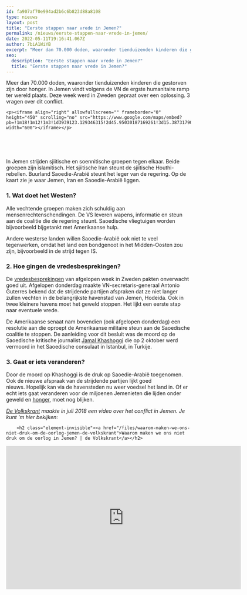 ```yaml
---
id: fa907af70e994ad2b6c6b823d88a8108
type: nieuws
layout: post
title: "Eerste stappen naar vrede in Jemen?"
permalink: /nieuws/eerste-stappen-naar-vrede-in-jemen/
date: 2022-05-11T19:16:41.067Z
author: 7biA1WiYB
excerpt: "Meer dan 70.000 doden, waaronder tienduizenden kinderen die gestorven zijn door honger. In Jemen vindt volgens de VN de ergste humanitaire ramp ter wereld plaats. Deze week werd in Zweden gepraat over een oplossing. 3 vragen over dit conflict.  "
seo:
  description: "Eerste stappen naar vrede in Jemen?"
  title: "Eerste stappen naar vrede in Jemen?"
---
```

Meer dan 70.000 doden, waaronder tienduizenden kinderen die gestorven zijn door honger. In Jemen vindt volgens de VN de ergste humanitaire ramp ter wereld plaats. Deze week werd in Zweden gepraat over een oplossing. 3 vragen over dit conflict.  

    <p><iframe align="right" allowfullscreen="" frameborder="0" height="450" scrolling="no" src="https://www.google.com/maps/embed?pb=!1m18!1m12!1m3!1d3939123.129346315!2d45.95030187169261!3d15.387317905744672!2m3!1f0!2f0!3f0!3m2!1i1024!2i768!4f13.1!3m3!1m2!1s0x1603dbac7c34bc5f%3A0x92f129377eae77ae!2sJemen!5e0!3m2!1snl!2snl!4v1544775032393" width="600"></iframe></p>
<p> </p>
<p> </p>
<p>In Jemen strijden sjiitische en soennitische groepen tegen elkaar. Beide groepen zijn islamitisch. Het sjiitische Iran steunt de sjiitische Houthi-rebellen. Buurland Saoedie-Arabië steunt het leger van de regering. Op de kaart zie je waar Jemen, Iran en Saoedie-Arabië liggen.</p>
<h3>1. Wat doet het Westen?</h3>
<p>Alle vechtende groepen maken zich schuldig aan mensenrechtenschendingen. De VS leveren wapens, informatie en steun aan de coalitie die de regering steunt. Saoedische vliegtuigen worden bijvoorbeeld bijgetankt met Amerikaanse hulp.</p>
<p>Andere westerse landen willen Saoedie-Arabië ook niet te veel tegenwerken, omdat het land een bondgenoot in het Midden-Oosten zou zijn, bijvoorbeeld in de strijd tegen IS. </p>
<h3>2. Hoe gingen de vredesbesprekingen?</h3>
<p>De <a href="https://www.nu.nl/buitenland/5628341/regering-jemen-en-rebellen-akkoord-met-wapenstilstand-in-hodeidah.html?redirect=1" target="_blank">vredesbesprekingen</a> van afgelopen week in Zweden pakten onverwacht goed uit. Afgelopen donderdag maakte VN-secretaris-generaal Antonio Guterres bekend dat de strijdende partijen afspraken dat ze niet langer zullen vechten in de belangrijkste havenstad van Jemen, Hodeida. Ook in twee kleinere havens moet het geweld stoppen. Het lijkt een eerste stap naar eventuele vrede.</p>
<p>De Amerikaanse senaat nam bovendien (ook afgelopen donderdag) een resolutie aan die oproept de Amerikaanse militaire steun aan de Saoedische coalitie te stoppen. De aanleiding voor dit besluit was de moord op de Saoedische kritische journalist <a href="https://original.sevendays.nl/nieuws/saoedis-journalist-kwam-om-bij-gevecht" target="_blank">Jamal Khashoggi</a> die op 2 oktober werd vermoord in het Saoedische consulaat in Istanbul, in Turkije. </p>
<h3>3. Gaat er iets veranderen?</h3>
<p>Door de moord op Khashoggi is de druk op Saoedie-Arabië toegenomen. Ook de nieuwe afspraak van de strijdende partijen lijkt goed nieuws. Hopelijk kan via de havensteden nu weer voedsel het land in. Of er echt iets gaat veranderen voor de miljoenen Jemenieten die lijden onder geweld en <a href="https://original.sevendays.nl/hongerjemen" target="_blank">honger</a>, moet nog blijken.</p>
<p><em><a href="https://www.volkskrant.nl/video/kanalen/nieuws-achtergrond~c474/series/video-s-waarin-we-iets-uitleggen~s1170/oorlog-in-jemen~p45231" target="_blank">De Volkskrant</a> maakte in juli 2018 een video over het conflict in Jemen. Je kunt 'm hier bekijken</em>: <div class="media media-element-container media-default"><div id="file-535620" class="file file-video file-video-youtube">

        <h2 class="element-invisible"><a href="/files/waarom-maken-we-ons-niet-druk-om-de-oorlog-jemen-de-volkskrant">Waarom maken we ons niet druk om de oorlog in Jemen? | de Volkskrant</a></h2>
    
  
  <div class="content">
    <div class="media-youtube-video media-element file-default media-youtube-1">
  <iframe class="media-youtube-player" width="640" height="390" title="Waarom maken we ons niet druk om de oorlog in Jemen? | de Volkskrant" src="https://www.youtube.com/embed/SaJXe8qzWAI?wmode=opaque&controls=" name="Waarom maken we ons niet druk om de oorlog in Jemen? | de Volkskrant" frameborder="0" allowfullscreen="">Video van Waarom maken we ons niet druk om de oorlog in Jemen? | de Volkskrant</iframe>
</div>
  </div>

  
</div>
</div>  
